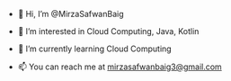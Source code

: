 - 👋 Hi, I’m @MirzaSafwanBaig

- 👀 I’m interested in Cloud Computing, Java, Kotlin

- 🌱 I’m currently learning Cloud Computing

- 📫 You can reach me at mirzasafwanbaig3@gmail.com

<!---
SafwanBaig/SafwanBaig is a ✨ special ✨ repository because its `README.md` (this file) appears on your GitHub profile.
You can click the Preview link to take a look at your changes.
--->
